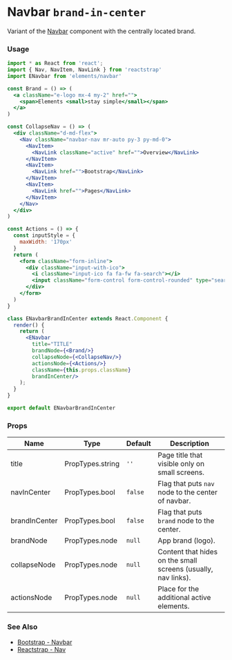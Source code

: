 # Navbar `brand-in-center`

Variant of the [Navbar](/?selectedKind=Components/Navbar&selectedStory=Default) component with the centrally located brand.

<!-- STORY -->

### Usage

```js
import * as React from 'react';
import { Nav, NavItem, NavLink } from 'reactstrap'
import ENavbar from 'elements/navbar'
```
```jsx
const Brand = () => (
  <a className="e-logo mx-4 my-2" href="">
    <span>Elements <small>stay simple</small></span>
  </a>
)

const CollapseNav = () => (
  <div className="d-md-flex">
    <Nav className="navbar-nav mr-auto py-3 py-md-0">
      <NavItem>
        <NavLink className="active" href="">Overview</NavLink>
      </NavItem>
      <NavItem>
        <NavLink href="">Bootstrap</NavLink>
      </NavItem>
      <NavItem>
        <NavLink href="">Pages</NavLink>
      </NavItem>
    </Nav>
  </div>
)

const Actions = () => {
  const inputStyle = {
    maxWidth: '170px'
  }
  return (
    <form className="form-inline">
      <div className="input-with-ico">
        <i className="input-ico fa fa-fw fa-search"></i>
        <input className="form-control form-control-rounded" type="search" placeholder="Search" style={inputStyle}/>
      </div>
    </form>
  )
}

class ENavbarBrandInCenter extends React.Component {
  render() {
    return (
      <ENavbar
        title="TITLE"
        brandNode={<Brand/>}
        collapseNode={<CollapseNav/>}
        actionsNode={<Actions/>}
        className={this.props.className}
        brandInCenter/>
    );
  }
}

export default ENavbarBrandInCenter
```

### Props

| Name          | Type              | Default | Description |
|---------------|-------------------|---------|-------------|
| title         | PropTypes.string  | `''`    | Page title that visible only on small screens. |
| navInCenter   | PropTypes.bool    | `false` | Flag that puts `nav` node to the center of navbar. |
| brandInCenter | PropTypes.bool    | `false` | Flag that puts `brand` node to the center. |
| brandNode     | PropTypes.node    | `null`  | App brand (logo). |
| collapseNode  | PropTypes.node    | `null`  | Content that hides on the small screens (usually, nav links). |
| actionsNode   | PropTypes.node    | `null`  | Place for the additional active elements. |

### See Also
- [Bootstrap - Navbar](http://getbootstrap.com/docs/4.0/components/navbar/)
- [Reactstrap - Nav](https://reactstrap.github.io/components/navs/)
